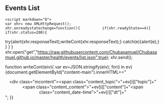 
## Events List
<body markdown="0">

<style markdown="0">

.mcontent{ 
	/*position:absolute;
	left:0px;
	right:0px;*/
	width:90%;
	margin:5px;
	border:1px solid black;
	border-radius:12px;
}
.mcontent span{ display:block;}
.mcontent .content_topic{
font-weight:bold;
color:;
font-size:1.5em;
}
.mcontent .content_date-time{
font-size:0.6em;
}

</style>
		
<div id="content-main" markdown="0"></div>
	
	<script markdown="0">
	var xhr= new XMLHttpRequest();              xhr.onreadystatechange=function(){          if(xhr.readyState==4){                              if(xhr.status=200){   
try{alert(xhr.responseText);writeCont(xhr.responseText);} catch(e){alert(e);}
	}                       }                                           }
xhr.open("get","https://raw.githubusercontent.com/Chubasamuel/Chubasamuel.github.io/master/health/events/list.json",true);
xhr.send();


function writeCont(eiv){
var ev=JSON.stringify(eiv);
for(i in ev){document.getElementById("content-main").innerHTML+="<center><div class=\"mcontent\"><span class=\"content_topic\">"+ev[i]["topic"]+"</span><span class=\"content_content\">"+ev[i]["content"]+"</span><span class=\"content_date-time\">"+ev[i]["dt"]+"</span></div></center>"; }}
	</script>
</body>

